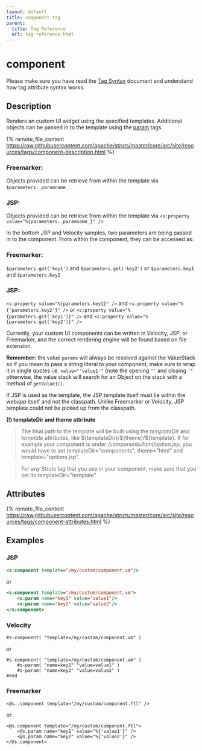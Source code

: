 ```yaml
---
layout: default
title: component tag
parent:
  title: Tag Reference
  url: tag-reference.html
---
```


# component

Please make sure you have read the [Tag Syntax](tag-syntax) document and understand how tag attribute syntax works.

## Description

Renders an custom UI widget using the specified templates. Additional objects can be passed in to the template
using the [param](param-tag) tags.

{% remote_file_content https://raw.githubusercontent.com/apache/struts/master/core/src/site/resources/tags/component-description.html %}

### Freemarker:

Objects provided can be retrieve from within the template via `$parameters._paramname_`.

### JSP:

Objects provided can be retrieve from within the template via `<s:property value="%{parameters._paramname_}" />`

In the bottom JSP and Velocity samples, two parameters are being passed in to the component. From within the
component, they can be accessed as:

### Freemarker:
 
`$parameters.get('key1')` and `$parameters.get('key2')` or `$parameters.key1` and `$parameters.key2`

### JSP:

`<s:property value="%{parameters.key1}" />` and `<s:property value="%{'parameters.key2'}" />` or
`<s:property value="%{parameters.get('key1')}" />` and `<s:property value="%{parameters.get('key2')}" />`

Currently, your custom UI components can be written in Velocity, JSP, or Freemarker, and the correct rendering
engine will be found based on file extension.

**Remember:** the value `params` will always be resolved against the ValueStack so if you mean to pass a string literal 
to your component, make sure to wrap it in single quotes i.e. `value="'value1'"` (note the opening `"'` and closing `'"` 
otherwise, the value stack will search for an Object on the stack with a method of `getValue1()`.

If JSP is used as the template, the JSP template itself must lie within the webapp itself and not the classpath. 
Unlike Freemarker or Velocity, JSP template could not be picked up from the classpath.

**(!) templateDir and theme attribute**

> The final path to the template will be built using the _templateDir_  and _template_  attributes, like 
> \${templateDir}/\${theme}/\${template}. If for example your component is under _/components/html/option.jsp_, 
> you would have to set templateDir="components", theme="html" and template="options.jsp". 

> For any Struts tag that you use in your component, make sure that you set its templateDir="template"

## Attributes

{% remote_file_content https://raw.githubusercontent.com/apache/struts/master/core/src/site/resources/tags/component-attributes.html %}

## Examples

### JSP

```jsp
<s:component template="/my/custom/component.vm"/>
```

or

```jsp
<s:component template="/my/custom/component.vm">
    <s:param name="key1" value="value1"/>
    <s:param name="key2" value="value2"/>
</s:component>
```

### Velocity

```
#s-component( "template=/my/custom/component.vm" )
```

or

```
#s-component( "template=/my/custom/component.vm" )
    #s-param( "name=key1" "value=value1" )
    #s-param( "name=key2" "value=value2" )
#end
```

### Freemarker

```
<@s..component template="/my/custom/component.ftl" />
```

or

```
<@s.component template="/my/custom/component.ftl">
    <@s.param name="key1" value="%{'value1'}" />
    <@s.param name="key2" value="%{'value2'}" />
</@s.component>
```
